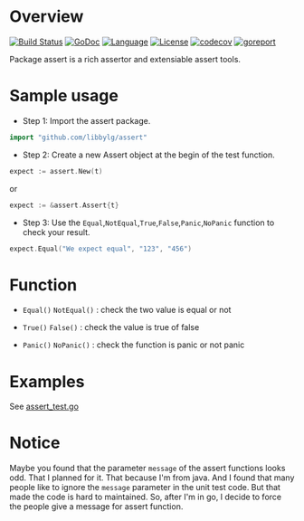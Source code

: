 # Overview

[![Build Status](https://travis-ci.org/libbylg/assert.svg?branch=master)](https://travis-ci.org/libbylg/assert)
[![GoDoc](https://godoc.org/github.com/libbylg/assert?status.svg)](https://godoc.org/github.com/libbylg/assert)
[![Language](https://img.shields.io/badge/language-go-lightgrey.svg)](https://github.com/libbylg/assert)
[![License](https://img.shields.io/badge/license-New%20BSD-yellow.svg?style=flat)](LICENSE)
[![codecov](https://codecov.io/gh/libbylg/assert/branch/master/graph/badge.svg)](https://codecov.io/gh/libbylg/assert)
[![goreport](https://www.goreportcard.com/badge/github.com/libbylg/assert)](https://www.goreportcard.com/report/github.com/libbylg/assert)

Package assert is a rich assertor and extensiable assert tools.

# Sample usage

- Step 1: Import the assert package.

```go
import "github.com/libbylg/assert"
```

- Step 2: Create a new Assert object at the begin of the test function.

```go
expect := assert.New(t)
```

or

```go
expect := &assert.Assert{t}
```

- Step 3: Use the `Equal`,`NotEqual`,`True`,`False`,`Panic`,`NoPanic` function to check your result.

```go
expect.Equal("We expect equal", "123", "456")
```

# Function

- `Equal()` `NotEqual()` : check the two value is equal or not

- `True()` `False()` : check the value is true of false

- `Panic()` `NoPanic()` : check the function is panic or not panic

# Examples

See [assert_test.go](assert_test.go)

# Notice

Maybe you found that the parameter `message` of the assert functions looks odd.
That I planned for it. That because I'm from java. And I found that many people like to
ignore the `message` parameter in the unit test code. But that made the code is hard to maintained.
So, after I'm in go, I decide to force the people give a message for assert function.
